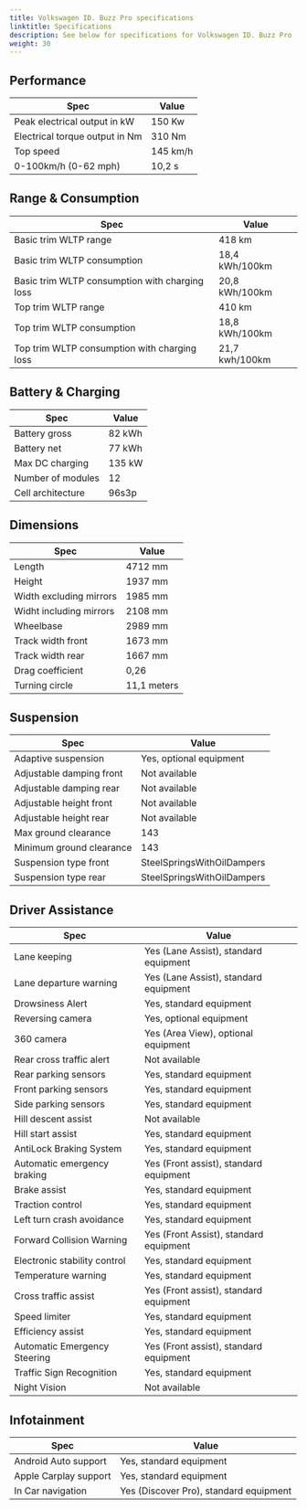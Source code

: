 ```yaml
---
title: Volkswagen ID. Buzz Pro specifications
linktitle: Specifications
description: See below for specifications for Volkswagen ID. Buzz Pro
weight: 30
---
```


## Performance

|Spec|Value|
|----|-----|
|Peak electrical output in kW|150 Kw|
|Electrical torque output in Nm|310 Nm|
|Top speed|145 km/h|
|0-100km/h (0-62 mph)|10,2 s|



## Range & Consumption

|Spec|Value|
|----|-----|
|Basic trim WLTP range|418 km|
|Basic trim WLTP consumption|18,4 kWh/100km|
|Basic trim WLTP consumption with charging loss|20,8 kWh/100km|
|Top trim WLTP range|410 km|
|Top trim WLTP consumption|18,8 kWh/100km|
|Top trim WLTP consumption with charging loss|21,7 kwh/100km|



## Battery & Charging

|Spec|Value|
|----|-----|
|Battery gross|82 kWh|
|Battery net|77 kWh|
|Max DC charging|135 kW|
|Number of modules|12|
|Cell architecture|96s3p|



## Dimensions

|Spec|Value|
|----|-----|
|Length|4712 mm|
|Height|1937 mm|
|Width excluding mirrors|1985 mm|
|Widht including mirrors|2108 mm|
|Wheelbase|2989 mm|
|Track width front|1673 mm|
|Track width rear|1667 mm|
|Drag coefficient|0,26|
|Turning circle|11,1 meters|

## Suspension

|Spec|Value|
|----|-----|
|Adaptive suspension|Yes, optional equipment|
|Adjustable damping front|Not available|
|Adjustable damping rear|Not available|
|Adjustable height front|Not available|
|Adjustable height rear|Not available|
|Max ground clearance|143|
|Minimum ground clearance|143|
|Suspension type front|SteelSpringsWithOilDampers|
|Suspension type rear|SteelSpringsWithOilDampers|

## Driver Assistance

|Spec|Value|
|----|-----|
|Lane keeping|Yes (Lane Assist), standard equipment|
|Lane departure warning|Yes (Lane Assist), standard equipment|
|Drowsiness Alert|Yes, standard equipment|
|Reversing camera|Yes, optional equipment|
|360 camera|Yes (Area View), optional equipment|
|Rear cross traffic alert|Not available|
|Rear parking sensors|Yes, standard equipment|
|Front parking sensors|Yes, standard equipment|
|Side parking sensors|Yes, standard equipment|
|Hill descent assist|Not available|
|Hill start assist|Yes, standard equipment|
|AntiLock Braking System|Yes, standard equipment|
|Automatic emergency braking|Yes (Front assist), standard equipment|
|Brake assist|Yes, standard equipment|
|Traction control|Yes, standard equipment|
|Left turn crash avoidance|Yes, standard equipment|
|Forward Collision Warning|Yes (Front Assist), standard equipment|
|Electronic stability control|Yes, standard equipment|
|Temperature warning|Yes, standard equipment|
|Cross traffic assist|Yes (Front assist), standard equipment|
|Speed limiter|Yes, standard equipment|
|Efficiency assist|Yes, standard equipment|
|Automatic Emergency Steering|Yes (Front assist), standard equipment|
|Traffic Sign Recognition|Yes, standard equipment|
|Night Vision|Not available|

## Infotainment

|Spec|Value|
|----|-----|
|Android Auto support|Yes, standard equipment|
|Apple Carplay support|Yes, standard equipment|
|In Car navigation|Yes (Discover Pro), standard equipment|
